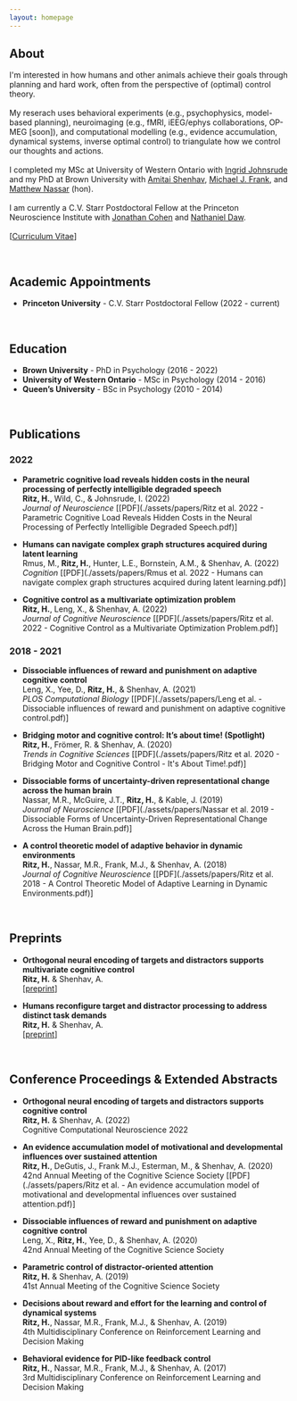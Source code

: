 ```yaml
---
layout: homepage
---
```


## About
I'm interested in how humans and other animals achieve their goals through planning and hard work, often from the perspective of (optimal) control theory. 
<br><br> 
My reserach uses behavioral experiments (e.g., psychophysics, model-based planning), neuroimaging (e.g., fMRI, iEEG/ephys collaborations, OP-MEG [soon]), and computational modelling (e.g., evidence accumulation, dynamical systems, inverse optimal control) to triangulate how we control our thoughts and actions.
<br><br>
I completed my MSc at University of Western Ontario with [Ingrid Johnsrude](https://sites.google.com/site/johnsrudeconchlab/home) and my PhD at Brown University with [Amitai Shenhav](https://www.shenhavlab.org/), [Michael J. Frank](https://www.lnccbrown.com/), and [Matthew Nassar](https://sites.brown.edu/mattlab/) (hon).
<br><br>
I am currently a C.V. Starr Postdoctoral Fellow at the Princeton Neuroscience Institute with [Jonathan Cohen](https://ncclab.princeton.edu/) and [Nathaniel Daw](https://dawlab.princeton.edu/).
<br><br>
[[Curriculum Vitae](./assets/CV/hritz_CV.pdf)]


<br>


## Academic Appointments
- **Princeton University** - C.V. Starr Postdoctoral Fellow (2022 - current)


<br>


## Education
- **Brown University** - PhD in Psychology (2016 - 2022)
- **University of Western Ontario** - MSc in Psychology (2014 - 2016)
- **Queen’s University** - BSc in Psychology (2010 - 2014)


<br>


## Publications


### 2022

- **Parametric cognitive load reveals hidden costs in the neural processing of perfectly intelligible degraded speech**
  <br>
  **Ritz, H.**, Wild, C., & Johnsrude, I. (2022)
  <br>
  *Journal of Neuroscience* [[PDF](./assets/papers/Ritz et al. 2022 - Parametric Cognitive Load Reveals Hidden Costs in the Neural Processing of Perfectly Intelligible Degraded Speech.pdf)]


- **Humans can navigate complex graph structures acquired during latent learning**
  <br>
  Rmus, M., **Ritz, H.**, Hunter, L.E., Bornstein, A.M., & Shenhav, A. (2022)
  <br>
  *Cognition* [[PDF](./assets/papers/Rmus et al. 2022 - Humans can navigate complex graph structures acquired during latent learning.pdf)]


- **Cognitive control as a multivariate optimization problem**
  <br>
  **Ritz, H.**, Leng, X., & Shenhav, A. (2022)
  <br>
  *Journal of Cognitive Neuroscience* [[PDF](./assets/papers/Ritz et al. 2022 - Cognitive Control as a Multivariate Optimization Problem.pdf)]


### 2018 - 2021

- **Dissociable influences of reward and punishment on adaptive cognitive control**
  <br>
  Leng, X., Yee, D., **Ritz, H.**, & Shenhav, A. (2021)
  <br>
  *PLOS Computational Biology* [[PDF](./assets/papers/Leng et al. - Dissociable influences of reward and punishment on adaptive cognitive control.pdf)]


- **Bridging motor and cognitive control: It’s about time! (Spotlight)**
  <br>
  **Ritz, H.**, Frömer, R. & Shenhav, A. (2020)
  <br>
  *Trends in Cognitive Sciences* [[PDF](./assets/papers/Ritz et al. 2020 - Bridging Motor and Cognitive Control - It's About Time!.pdf)]


- **Dissociable forms of uncertainty-driven representational change across the human brain**
  <br>
  Nassar, M.R., McGuire, J.T., **Ritz, H.**, & Kable, J. (2019)
  <br>
  *Journal of Neuroscience* [[PDF](./assets/papers/Nassar et al. 2019 - Dissociable Forms of Uncertainty-Driven Representational Change Across the Human Brain.pdf)]


- **A control theoretic model of adaptive behavior in dynamic environments**
  <br>
  **Ritz, H.**, Nassar, M.R., Frank, M.J., & Shenhav, A. (2018)
  <br>
  *Journal of Cognitive Neuroscience* [[PDF](./assets/papers/Ritz et al. 2018 - A Control Theoretic Model of Adaptive Learning in Dynamic Environments.pdf)]


<br>


## Preprints


- **Orthogonal neural encoding of targets and distractors supports multivariate cognitive control**
  <br>
  **Ritz, H.** & Shenhav, A.
  <br>
  [[preprint](https://doi.org/10.1101/2022.12.01.518771)]



- **Humans reconfigure target and distractor processing to address distinct task demands**
  <br>
  **Ritz, H.** & Shenhav, A.
  <br>
  [[preprint](https://doi.org/10.1101/2021.09.08.459546)]

 

<br>


## Conference Proceedings & Extended Abstracts

- **Orthogonal neural encoding of targets and distractors supports cognitive control**
  <br>
  **Ritz, H.** & Shenhav, A. (2022)
  <br>
  Cognitive Computational Neuroscience 2022

- **An evidence accumulation model of motivational and developmental influences over sustained attention**
  <br>
  **Ritz, H.**, DeGutis, J., Frank M.J., Esterman, M., & Shenhav, A. (2020)
  <br>
  42nd Annual Meeting of the Cognitive Science Society [[PDF](./assets/papers/Ritz et al. - An evidence accumulation model of motivational and developmental influences over sustained attention.pdf)]


- **Dissociable influences of reward and punishment on adaptive cognitive control**
  <br>
  Leng, X., **Ritz, H.**, Yee, D., & Shenhav, A. (2020)
  <br>
  42nd Annual Meeting of the Cognitive Science Society


- **Parametric control of distractor-oriented attention**
  <br>
  **Ritz, H.** & Shenhav, A. (2019)
  <br>
  41st Annual Meeting of the Cognitive Science Society
  

- **Decisions about reward and effort for the learning and control of dynamical systems**
  <br>
  **Ritz, H.**, Nassar, M.R., Frank, M.J., & Shenhav, A. (2019)
  <br>
  4th Multidisciplinary Conference on Reinforcement Learning and Decision Making
  

- **Behavioral evidence for PID-like feedback control**
  <br>
  **Ritz, H.**, Nassar, M.R., Frank, M.J., & Shenhav, A. (2017)
  <br>
  3rd Multidisciplinary Conference on Reinforcement Learning and Decision Making


<br>



